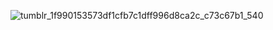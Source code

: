 ![tumblr_1f990153573df1cfb7c1dff996d8ca2c_c73c67b1_540](https://github.com/user-attachments/assets/bab515d7-e0e7-4ac4-bcbd-56707956fdeb)

